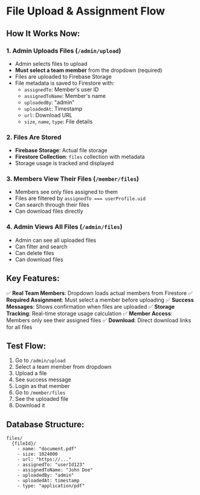 # File Upload & Assignment Flow

## How It Works Now:

### 1. Admin Uploads Files (`/admin/upload`)
- Admin selects files to upload
- **Must select a team member** from the dropdown (required)
- Files are uploaded to Firebase Storage
- File metadata is saved to Firestore with:
  - `assignedTo`: Member's user ID
  - `assignedToName`: Member's name
  - `uploadedBy`: "admin"
  - `uploadedAt`: Timestamp
  - `url`: Download URL
  - `size`, `name`, `type`: File details

### 2. Files Are Stored
- **Firebase Storage**: Actual file storage
- **Firestore Collection**: `files` collection with metadata
- Storage usage is tracked and displayed

### 3. Members View Their Files (`/member/files`)
- Members see only files assigned to them
- Files are filtered by `assignedTo === userProfile.uid`
- Can search through their files
- Can download files directly

### 4. Admin Views All Files (`/admin/files`)
- Admin can see all uploaded files
- Can filter and search
- Can delete files
- Can download files

## Key Features:

✅ **Real Team Members**: Dropdown loads actual members from Firestore
✅ **Required Assignment**: Must select a member before uploading
✅ **Success Messages**: Shows confirmation when files are uploaded
✅ **Storage Tracking**: Real-time storage usage calculation
✅ **Member Access**: Members only see their assigned files
✅ **Download**: Direct download links for all files

## Test Flow:

1. Go to `/admin/upload`
2. Select a team member from dropdown
3. Upload a file
4. See success message
5. Login as that member
6. Go to `/member/files`
7. See the uploaded file
8. Download it

## Database Structure:

```
files/
  {fileId}/
    - name: "document.pdf"
    - size: 1024000
    - url: "https://..."
    - assignedTo: "userId123"
    - assignedToName: "John Doe"
    - uploadedBy: "admin"
    - uploadedAt: timestamp
    - type: "application/pdf"
```

